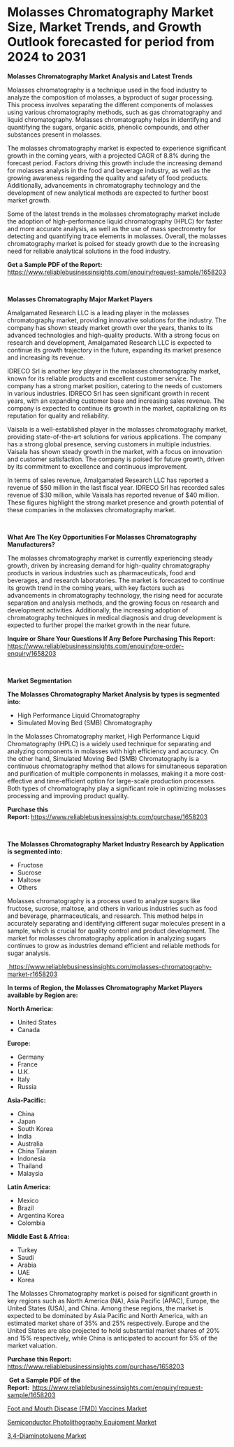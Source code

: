 <p><h1>Molasses Chromatography Market Size, Market Trends, and Growth Outlook forecasted for period from 2024 to 2031</h1></p><p><strong>Molasses Chromatography Market Analysis and Latest Trends</strong></p>
<p><p>Molasses chromatography is a technique used in the food industry to analyze the composition of molasses, a byproduct of sugar processing. This process involves separating the different components of molasses using various chromatography methods, such as gas chromatography and liquid chromatography. Molasses chromatography helps in identifying and quantifying the sugars, organic acids, phenolic compounds, and other substances present in molasses.</p><p>The molasses chromatography market is expected to experience significant growth in the coming years, with a projected CAGR of 8.8% during the forecast period. Factors driving this growth include the increasing demand for molasses analysis in the food and beverage industry, as well as the growing awareness regarding the quality and safety of food products. Additionally, advancements in chromatography technology and the development of new analytical methods are expected to further boost market growth.</p><p>Some of the latest trends in the molasses chromatography market include the adoption of high-performance liquid chromatography (HPLC) for faster and more accurate analysis, as well as the use of mass spectrometry for detecting and quantifying trace elements in molasses. Overall, the molasses chromatography market is poised for steady growth due to the increasing need for reliable analytical solutions in the food industry.</p></p>
<p><strong>Get a Sample PDF of the Report:&nbsp;</strong> <a href="https://www.reliablebusinessinsights.com/enquiry/request-sample/1658203">https://www.reliablebusinessinsights.com/enquiry/request-sample/1658203</a></p>
<p>&nbsp;</p>
<p><strong>Molasses Chromatography Major Market Players</strong></p>
<p><p>Amalgamated Research LLC is a leading player in the molasses chromatography market, providing innovative solutions for the industry. The company has shown steady market growth over the years, thanks to its advanced technologies and high-quality products. With a strong focus on research and development, Amalgamated Research LLC is expected to continue its growth trajectory in the future, expanding its market presence and increasing its revenue.</p><p>IDRECO Srl is another key player in the molasses chromatography market, known for its reliable products and excellent customer service. The company has a strong market position, catering to the needs of customers in various industries. IDRECO Srl has seen significant growth in recent years, with an expanding customer base and increasing sales revenue. The company is expected to continue its growth in the market, capitalizing on its reputation for quality and reliability.</p><p>Vaisala is a well-established player in the molasses chromatography market, providing state-of-the-art solutions for various applications. The company has a strong global presence, serving customers in multiple industries. Vaisala has shown steady growth in the market, with a focus on innovation and customer satisfaction. The company is poised for future growth, driven by its commitment to excellence and continuous improvement.</p><p>In terms of sales revenue, Amalgamated Research LLC has reported a revenue of $50 million in the last fiscal year. IDRECO Srl has recorded sales revenue of $30 million, while Vaisala has reported revenue of $40 million. These figures highlight the strong market presence and growth potential of these companies in the molasses chromatography market.</p></p>
<p>&nbsp;</p>
<p><strong>What Are The Key Opportunities For Molasses Chromatography Manufacturers?</strong></p>
<p><p>The molasses chromatography market is currently experiencing steady growth, driven by increasing demand for high-quality chromatography products in various industries such as pharmaceuticals, food and beverages, and research laboratories. The market is forecasted to continue its growth trend in the coming years, with key factors such as advancements in chromatography technology, the rising need for accurate separation and analysis methods, and the growing focus on research and development activities. Additionally, the increasing adoption of chromatography techniques in medical diagnosis and drug development is expected to further propel the market growth in the near future.</p></p>
<p><strong>Inquire or Share Your Questions If Any Before Purchasing This Report:</strong> <a href="https://www.reliablebusinessinsights.com/enquiry/pre-order-enquiry/1658203">https://www.reliablebusinessinsights.com/enquiry/pre-order-enquiry/1658203</a></p>
<p>&nbsp;</p>
<p><strong>Market Segmentation</strong></p>
<p><strong>The Molasses Chromatography Market Analysis by types is segmented into:</strong></p>
<p><ul><li>High Performance Liquid Chromatography</li><li>Simulated Moving Bed (SMB) Chromatography</li></ul></p>
<p><p>In the Molasses Chromatography market, High Performance Liquid Chromatography (HPLC) is a widely used technique for separating and analyzing components in molasses with high efficiency and accuracy. On the other hand, Simulated Moving Bed (SMB) Chromatography is a continuous chromatography method that allows for simultaneous separation and purification of multiple components in molasses, making it a more cost-effective and time-efficient option for large-scale production processes. Both types of chromatography play a significant role in optimizing molasses processing and improving product quality.</p></p>
<p><strong>Purchase this Report:&nbsp;</strong><a href="https://www.reliablebusinessinsights.com/purchase/1658203">https://www.reliablebusinessinsights.com/purchase/1658203</a></p>
<p>&nbsp;</p>
<p><strong>The Molasses Chromatography Market Industry Research by Application is segmented into:</strong></p>
<p><ul><li>Fructose</li><li>Sucrose</li><li>Maltose</li><li>Others</li></ul></p>
<p><p>Molasses chromatography is a process used to analyze sugars like fructose, sucrose, maltose, and others in various industries such as food and beverage, pharmaceuticals, and research. This method helps in accurately separating and identifying different sugar molecules present in a sample, which is crucial for quality control and product development. The market for molasses chromatography application in analyzing sugars continues to grow as industries demand efficient and reliable methods for sugar analysis.</p></p>
<p><a href="https://www.reliablebusinessinsights.com/molasses-chromatography-market-r1658203">&nbsp;https://www.reliablebusinessinsights.com/molasses-chromatography-market-r1658203</a></p>
<p><strong>In terms of Region, the Molasses Chromatography Market Players available by Region are:</strong></p>
<p>
    <p> <strong> North America: </strong>
        <ul>
            <li>United States</li>
            <li>Canada</li>
        </ul>
        </p> 
    <p> <strong> Europe: </strong>
        <ul>
            <li>Germany</li>
            <li>France</li>
            <li>U.K.</li>
            <li>Italy</li>
            <li>Russia</li>
        </ul>
        </p> 
    <p> <strong> Asia-Pacific: </strong>
        <ul>
            <li>China</li>
            <li>Japan</li>
            <li>South Korea</li>
            <li>India</li>
            <li>Australia</li>
            <li>China Taiwan</li>
            <li>Indonesia</li>
            <li>Thailand</li>
            <li>Malaysia</li>
        </ul>
        </p> 
    <p> <strong> Latin America: </strong>
        <ul>
            <li>Mexico</li>
            <li>Brazil</li>
            <li>Argentina Korea</li>
            <li>Colombia</li>
        </ul>
        </p> 
    <p> <strong> Middle East & Africa: </strong>
        <ul>
            <li>Turkey</li>
            <li>Saudi</li>
            <li>Arabia</li>
            <li>UAE</li>
            <li>Korea</li>
        </ul>
    </p>
    </p>
<p><p>The Molasses Chromatography market is poised for significant growth in key regions such as North America (NA), Asia Pacific (APAC), Europe, the United States (USA), and China. Among these regions, the market is expected to be dominated by Asia Pacific and North America, with an estimated market share of 35% and 25% respectively. Europe and the United States are also projected to hold substantial market shares of 20% and 15% respectively, while China is anticipated to account for 5% of the market valuation.</p></p>
<p><strong>Purchase this Report: </strong><a href="https://www.reliablebusinessinsights.com/purchase/1658203">https://www.reliablebusinessinsights.com/purchase/1658203</a></p>
<p>&nbsp;<strong>Get a Sample PDF of the Report:&nbsp;&nbsp;</strong><a href="https://www.reliablebusinessinsights.com/enquiry/request-sample/1658203">https://www.reliablebusinessinsights.com/enquiry/request-sample/1658203</a></p>
<p><strong></strong></p>
<p><p><a href="https://github.com/BryanLittlebXfbG/Market-Research-Report-List-1/blob/main/foot-and-mouth-disease-fmd-vaccines-market.md">Foot and Mouth Disease (FMD) Vaccines Market</a></p><p><a href="https://github.com/fxdvmliw90/Market-Research-Report-List-1/blob/main/semiconductor-photolithography-equipment-market.md">Semiconductor Photolithography Equipment Market</a></p><p><a href="https://github.com/eeenafisainka/Market-Research-Report-List-1/blob/main/34-diaminotoluene-market.md">3,4-Diaminotoluene Market</a></p></p>